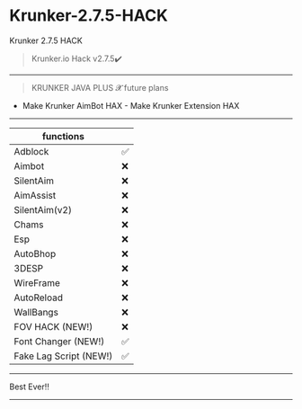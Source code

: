 # Krunker-2.7.5-HACK
Krunker 2.7.5 HACK
>Krunker.io Hack v2.7.5✔️
__________________________________
>KRUNKER JAVA PLUS 𝓧 future plans 
- Make Krunker AimBot HAX  - Make Krunker Extension HAX
__________________________________
| functions          |    |
|--------------------|-----|
| Adblock            |✅  |
| Aimbot             |❌  |
| SilentAim          |❌  |
| AimAssist          |❌  |
| SilentAim(v2)      |❌  |
| Chams              |❌  |
| Esp                |❌  |
| AutoBhop           |❌  |
| 3DESP              |❌  |
| WireFrame          |❌  |
| AutoReload         |❌  |
| WallBangs          |❌  |
| FOV HACK  (NEW!)         |❌  |
| Font Changer (NEW!)      |✅  |
| Fake Lag Script (NEW!)   |✅  |
__________________________________
Best Ever‼️
__________________________________
